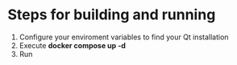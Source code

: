 # Steps for building and running

1. Configure your enviroment variables to find your Qt installation
2. Execute **docker compose up -d**
3. Run 

